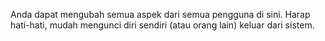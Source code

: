Anda dapat mengubah semua aspek dari semua pengguna di sini. Harap hati-hati, mudah mengunci diri sendiri (atau orang lain) keluar dari sistem.